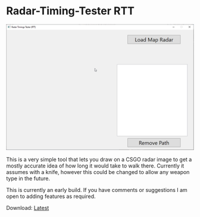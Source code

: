 # Radar-Timing-Tester RTT

![](RTT_Preview.gif)

This is a very simple tool that lets you draw on a CSGO radar image to get a mostly accurate idea of how long it would take to walk there. Currently it assumes with a knife, however this could be changed to allow any weapon type in the future.

This is currently an early build. If you have comments or suggestions I am open to adding features as required.

Download: [Latest](https://github.com/7ark/Radar-Timing-Tester/releases/latest)
